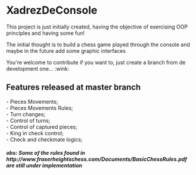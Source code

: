 <h1>XadrezDeConsole</h1>
<div>
 <p>This project is just initially created, having the objective of exercising OOP principles and having some fun!</p>
 <p>The initial thought is to build a chess game played through the console and maybe in the future add some graphic interfaces</p>
 <p>You're welcome to contribute if you want to, just create a branch from de development one... :wink:</p>
 </div>
 <h2>Features released at master branch</h2>
  - Pieces Movements; <br>
  - Pieces Movements Rules;<br>
  - Turn changes;<br>
  - Control of turns;<br>
  - Control of captured pieces; <br>
  - King in check control;<br>
  - Check and checkmate logics;
  
<h5> obs: Some of the rules found in http://www.fraserheightschess.com/Documents/BasicChessRules.pdf are still under implementation</h25>
